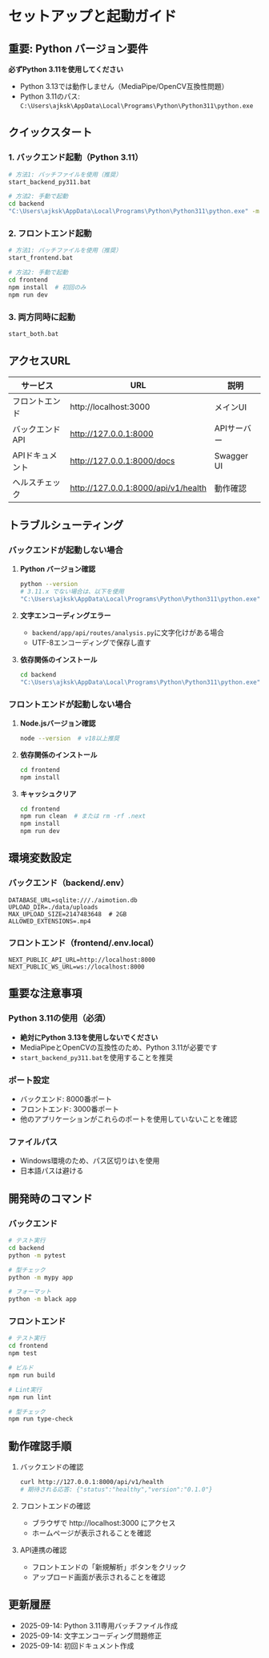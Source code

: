 # セットアップと起動ガイド

## 重要: Python バージョン要件
**必ずPython 3.11を使用してください**
- Python 3.13では動作しません（MediaPipe/OpenCV互換性問題）
- Python 3.11のパス: `C:\Users\ajksk\AppData\Local\Programs\Python\Python311\python.exe`

## クイックスタート

### 1. バックエンド起動（Python 3.11）
```bash
# 方法1: バッチファイルを使用（推奨）
start_backend_py311.bat

# 方法2: 手動で起動
cd backend
"C:\Users\ajksk\AppData\Local\Programs\Python\Python311\python.exe" -m uvicorn app.main:app --reload --port 8000
```

### 2. フロントエンド起動
```bash
# 方法1: バッチファイルを使用（推奨）
start_frontend.bat

# 方法2: 手動で起動
cd frontend
npm install  # 初回のみ
npm run dev
```

### 3. 両方同時に起動
```bash
start_both.bat
```

## アクセスURL

| サービス | URL | 説明 |
|---------|-----|------|
| フロントエンド | http://localhost:3000 | メインUI |
| バックエンドAPI | http://127.0.0.1:8000 | APIサーバー |
| APIドキュメント | http://127.0.0.1:8000/docs | Swagger UI |
| ヘルスチェック | http://127.0.0.1:8000/api/v1/health | 動作確認 |

## トラブルシューティング

### バックエンドが起動しない場合

1. **Python バージョン確認**
   ```bash
   python --version
   # 3.11.x でない場合は、以下を使用
   "C:\Users\ajksk\AppData\Local\Programs\Python\Python311\python.exe" --version
   ```

2. **文字エンコーディングエラー**
   - `backend/app/api/routes/analysis.py`に文字化けがある場合
   - UTF-8エンコーディングで保存し直す

3. **依存関係のインストール**
   ```bash
   cd backend
   "C:\Users\ajksk\AppData\Local\Programs\Python\Python311\python.exe" -m pip install -r requirements.txt
   ```

### フロントエンドが起動しない場合

1. **Node.jsバージョン確認**
   ```bash
   node --version  # v18以上推奨
   ```

2. **依存関係のインストール**
   ```bash
   cd frontend
   npm install
   ```

3. **キャッシュクリア**
   ```bash
   cd frontend
   npm run clean  # または rm -rf .next
   npm install
   npm run dev
   ```

## 環境変数設定

### バックエンド（backend/.env）
```env
DATABASE_URL=sqlite:///./aimotion.db
UPLOAD_DIR=./data/uploads
MAX_UPLOAD_SIZE=2147483648  # 2GB
ALLOWED_EXTENSIONS=.mp4
```

### フロントエンド（frontend/.env.local）
```env
NEXT_PUBLIC_API_URL=http://localhost:8000
NEXT_PUBLIC_WS_URL=ws://localhost:8000
```

## 重要な注意事項

### Python 3.11の使用（必須）
- **絶対にPython 3.13を使用しないでください**
- MediaPipeとOpenCVの互換性のため、Python 3.11が必要です
- `start_backend_py311.bat`を使用することを推奨

### ポート設定
- バックエンド: 8000番ポート
- フロントエンド: 3000番ポート
- 他のアプリケーションがこれらのポートを使用していないことを確認

### ファイルパス
- Windows環境のため、パス区切りは`\`を使用
- 日本語パスは避ける

## 開発時のコマンド

### バックエンド
```bash
# テスト実行
cd backend
python -m pytest

# 型チェック
python -m mypy app

# フォーマット
python -m black app
```

### フロントエンド
```bash
# テスト実行
cd frontend
npm test

# ビルド
npm run build

# Lint実行
npm run lint

# 型チェック
npm run type-check
```

## 動作確認手順

1. バックエンドの確認
   ```bash
   curl http://127.0.0.1:8000/api/v1/health
   # 期待される応答: {"status":"healthy","version":"0.1.0"}
   ```

2. フロントエンドの確認
   - ブラウザで http://localhost:3000 にアクセス
   - ホームページが表示されることを確認

3. API連携の確認
   - フロントエンドの「新規解析」ボタンをクリック
   - アップロード画面が表示されることを確認

## 更新履歴

- 2025-09-14: Python 3.11専用バッチファイル作成
- 2025-09-14: 文字エンコーディング問題修正
- 2025-09-14: 初回ドキュメント作成